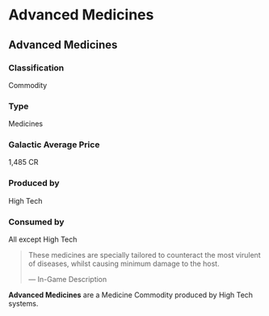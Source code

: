 # Advanced Medicines
## Advanced Medicines

		

### Classification

Commodity

### Type

Medicines

### Galactic Average Price

1,485 CR

### Produced by

High Tech

### Consumed by

All except High Tech

> 
> 
> These medicines are specially tailored to counteract the most virulent of diseases, whilst causing minimum damage to the host.
> 
> 
> — In-Game Description
> 

**Advanced Medicines** are a Medicine Commodity produced by High Tech systems.